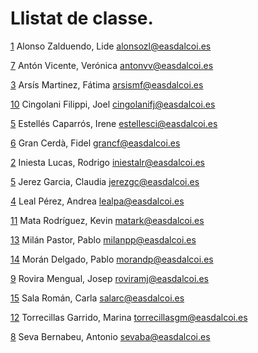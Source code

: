 # Llistat de classe.

[1](1.zip) 	Alonso Zalduendo, Lide			  alonsozl@easdalcoi.es 

[7](7.zip)  Antón Vicente, Verónica			  antonvv@easdalcoi.es 

[3](3.zip) 	Arsís Martinez, Fátima			  arsismf@easdalcoi.es 

[10](10.zip) 	Cingolani Filippi, Joel				cingolanifj@easdalcoi.es 

[5](5.zip) 	Estellés Caparrós, Irene			estellesci@easdalcoi.es 

[6](6.zip) 	Gran Cerdà, Fidel				      grancf@easdalcoi.es 

[2](2.zip) 	Iniesta Lucas, Rodrigo			  iniestalr@easdalcoi.es 

[5](5.zip) 	Jerez Garcia, Claudia				  jerezgc@easdalcoi.es 

[4](4.zip) 	Leal Pérez, Andrea				    lealpa@easdalcoi.es 

[11](11.zip) 	Mata Rodríguez, Kevin			    matark@easdalcoi.es 

[13](13.zip) 	Milán Pastor, Pablo				    milanpp@easdalcoi.es 

[14](14.zip) 	Morán Delgado, Pablo			    morandp@easdalcoi.es 

[9](9.zip) 	Rovira Mengual, Josep			    roviramj@easdalcoi.es 

[15](15.zip)	Sala Román, Carla				      salarc@easdalcoi.es 

[12](12.zip) 	Torrecillas Garrido, Marina		torrecillasgm@easdalcoi.es 

[8](8.zip) 	Seva Bernabeu, Antonio			  sevaba@easdalcoi.es 
